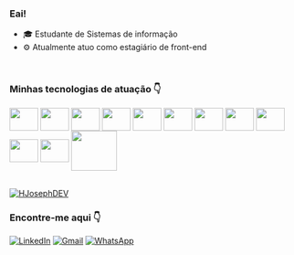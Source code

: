 ### Eai!

- 🎓 Estudante de Sistemas de informação
- ⚙️ Atualmente atuo como estagiário de front-end
<br>

### Minhas tecnologias de atuação 👇
<div>
<img align="center" height="40" width="50" src="https://cdn.jsdelivr.net/gh/devicons/devicon/icons/html5/html5-original.svg" />
<img align="center" height="40" width="50" src="https://cdn.jsdelivr.net/gh/devicons/devicon/icons/css3/css3-original.svg" />
<img align="center" height="40" width="50" src="https://cdn.jsdelivr.net/gh/devicons/devicon/icons/javascript/javascript-original.svg" />
<img align="center" height="40" width="50" src="https://cdn.jsdelivr.net/gh/devicons/devicon/icons/typescript/typescript-original.svg" />
<img align="center" height="40" width="50" src="https://cdn.jsdelivr.net/gh/devicons/devicon/icons/angularjs/angularjs-original.svg" />
<img align="center" height="40" width="50" src="https://cdn.jsdelivr.net/gh/devicons/devicon/icons/react/react-original.svg" />
<img align="center" height="40" width="50" src="https://cdn.jsdelivr.net/gh/devicons/devicon/icons/vuejs/vuejs-original.svg" />
<img align="center" height="40" width="50" src="https://cdn.jsdelivr.net/gh/devicons/devicon/icons/nodejs/nodejs-plain.svg" />
<img align="center" height="40" width="50" src="https://cdn.jsdelivr.net/gh/devicons/devicon/icons/bootstrap/bootstrap-original.svg" />
<img align="center" height="40" width="50" src="https://cdn.jsdelivr.net/gh/devicons/devicon/icons/tailwindcss/tailwindcss-plain.svg" />
<img align="center" height="40" width="50" src="https://cdn.jsdelivr.net/gh/devicons/devicon/icons/sass/sass-original.svg" />
<img align="center" height="70" width="80" src="https://media.giphy.com/media/0s8fMkom67vdD8dzxa/giphy.gif" />

</div>

<br>

[![HJosephDEV](https://github-readme-stats.vercel.app/api/top-langs/?username=HJosephDev&hide=html&layout=compact&theme=tokyonight)](https://github.com/HJosephDEV/)

### Encontre-me aqui 👇

[![LinkedIn](https://img.shields.io/badge/-LinkedIn-blue?style=flat-square&logo=Linkedin&logoColor=white)](https://www.linkedin.com/in/joseph-haase) [![Gmail](https://img.shields.io/badge/-joseph.haasex@gmail.com-red?style=flat-square&logo=Gmail&logoColor=white)](mailto:joseph.haasex@gmail.com?Body=Come%20on,%20send%20me%20a%20message!!%20%20%0D%0D%0D) [![WhatsApp](https://img.shields.io/badge/-WhatsApp-orange?style=flat-square&logo=WhatsApp&logoColor=white)](https://api.whatsapp.com/send?phone=5527999898879&text=Come%20on,%20send%20me%20a%20message!!%20)

<br>

